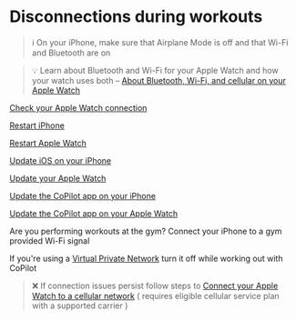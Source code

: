 # Disconnections during workouts

> :information_source: On your iPhone, make sure that Airplane Mode is off and that Wi-Fi and Bluetooth are on

> :bulb: Learn about Bluetooth and Wi-Fi for your Apple Watch and how your watch uses both
 – [About Bluetooth, Wi-Fi, and cellular on your Apple Watch](../blog/about-bluetooth-wifi-and-cellular-on-your-apple-watch.md)

[Check your Apple Watch connection](if-your-apple-watch-isnt-connected-or-paired-with-your-iphone.md)

[Restart iPhone]()

[Restart Apple Watch](../how-to/apple-watch/restart-apple-watch.md)

[Update iOS on your iPhone](../how-to/iphone/update-ios-on-your-iphone.md)

[Update your Apple Watch](../how-to/apple-watch/update-your-apple-watch.md)

[Update the CoPilot app on your iPhone](../how-to/iphone/update-the-copilot-app-on-your-iphone.md)

[Update the CoPilot app on your Apple Watch](../how-to/apple-watch/update-the-copilot-app-on-your-apple-watch.md)

Are you performing workouts at the gym? Connect your iPhone to a gym provided Wi-Fi signal

If you're using a [Virtual Private Network](https://www.cisco.com/c/en/us/products/security/vpn-endpoint-security-clients/what-is-vpn.html) turn it off while working out with CoPilot

> :x: If connection issues persist follow steps to [Connect your Apple Watch to a cellular network](../how-to/apple-watch/connect-your-apple-watch-to-a-cellular-network.md)
( requires eligible cellular service plan with a supported carrier )
